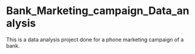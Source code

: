# Bank_Marketing_campaign_Data_analysis
This is a data analysis project done for a phone marketing campaign of a bank. 
